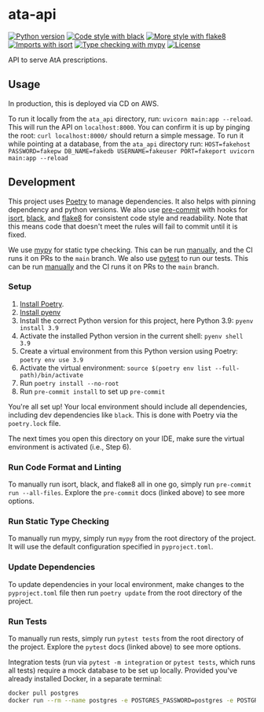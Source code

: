 # ata-api

<!-- [![Release](https://img.shields.io/github/v/release/localAtBrown/ata-api)](https://img.shields.io/github/v/release/localAtBrown/ata-api) -->
<!-- [![Build status](https://img.shields.io/github/workflow/status/localAtBrown/ata-api/merge-to-main)](https://img.shields.io/github/workflow/status/localAtBrown/ata-api/merge-to-main) -->

[![Python version](https://img.shields.io/badge/python_version-3.9.-blue)](https://github.com/psf/black)
[![Code style with black](https://img.shields.io/badge/code_style-black-000000.svg)](https://github.com/psf/black)
[![More style with flake8](https://img.shields.io/badge/code_style-flake8-blue)](https://flake8.pycqa.org)
[![Imports with isort](https://img.shields.io/badge/%20imports-isort-blue)](https://pycqa.github.io/isort/)
[![Type checking with mypy](https://img.shields.io/badge/type_checker-mypy-blue)](https://mypy.readthedocs.io)
[![License](https://img.shields.io/github/license/localAtBrown/ata-api)](https://img.shields.io/github/license/localAtBrown/ata-api)

API to serve AtA prescriptions.

## Usage

In production, this is deployed via CD on AWS.

To run it locally from the `ata_api` directory, run: `uvicorn main:app --reload`. This will run the API on
`localhost:8000`. You can confirm it is up by pinging the root: `curl localhost:8000/` should return a simple message.
To run it while pointing at a database, from the `ata_api` directory run:
`HOST=fakehost PASSWORD=fakepw DB_NAME=fakedb USERNAME=fakeuser PORT=fakeport uvicorn main:app --reload`

## Development

This project uses [Poetry](https://python-poetry.org/) to manage dependencies. It also helps with pinning dependency and python
versions. We also use [pre-commit](https://pre-commit.com/) with hooks for [isort](https://pycqa.github.io/isort/),
[black](https://github.com/psf/black), and [flake8](https://flake8.pycqa.org/en/latest/) for consistent code style and
readability. Note that this means code that doesn't meet the rules will fail to commit until it is fixed.

We use [mypy](https://mypy.readthedocs.io/en/stable/index.html) for static type checking. This can be run [manually](#run-static-type-checking),
and the CI runs it on PRs to the `main` branch. We also use [pytest](https://docs.pytest.org/en/7.2.x/) to run our tests.
This can be run [manually](#run-tests) and the CI runs it on PRs to the `main` branch.

### Setup

1. [Install Poetry](https://python-poetry.org/docs/#installation).
2. [Install pyenv](https://github.com/pyenv/pyenv)
3. Install the correct Python version for this project, here Python 3.9: `pyenv install 3.9`
4. Activate the installed Python version in the current shell: `pyenv shell 3.9`
5. Create a virtual environment from this Python version using Poetry: `poetry env use 3.9`
6. Activate the virtual environment: `source $(poetry env list --full-path)/bin/activate`
7. Run `poetry install --no-root`
8. Run  `pre-commit install` to set up `pre-commit`

You're all set up! Your local environment should include all dependencies, including dev dependencies like `black`.
This is done with Poetry via the `poetry.lock` file.

The next times you open this directory on your IDE, make sure the virtual environment is activated (i.e., Step 6).

### Run Code Format and Linting

To manually run isort, black, and flake8 all in one go, simply run `pre-commit run --all-files`. Explore the `pre-commit` docs (linked above)
to see more options.

### Run Static Type Checking

To manually run mypy, simply run `mypy` from the root directory of the project. It will use the default configuration
specified in `pyproject.toml`.

### Update Dependencies

To update dependencies in your local environment, make changes to the `pyproject.toml` file then run `poetry update` from the root directory of the project.

### Run Tests

To manually run rests, simply run `pytest tests` from the root directory of the project. Explore the `pytest` docs (linked above)
to see more options.

Integration tests (run via `pytest -m integration` or `pytest tests`, which runs all tests) require a mock database to be set up locally. Provided you've already installed Docker, in a separate terminal:

```bash
docker pull postgres
docker run --rm --name postgres -e POSTGRES_PASSWORD=postgres -e POSTGRES_HOST_AUTH_METHOD=trust -p 127.0.0.1:5432:5432/tcp postgres
```
